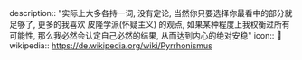 description:: "实际上大多各持一词, 没有定论, 当然你只要选择你最看中的部分就足够了, 更多的我喜欢 皮隆学派(怀疑主义) 的观点, 如果某种程度上我权衡过所有可能性, 那么我必然会认定自己必然的结果, 从而达到内心的绝对安稳"
icon:: 💬
wikipedia:: https://de.wikipedia.org/wiki/Pyrrhonismus
